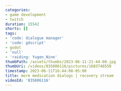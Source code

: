 ```yaml
---
categories:
- game development
- twitch
duration: 15542
shorts: []
tags:
- 'code: dialogue manager'
- 'code: gdscript'
- godot
- 'null'
- 'raiding: Yugen_Nine'
thumbPath: /assets/thumbs/2023-06-11-21-44-08.jpg
thumbUri: /videos/835806116/pictures/1683748550
timestamp: 2023-06-11T16:44:08-05:00
title: more medication dialogs | recovery stream
videoId: '835806116'
---
```

